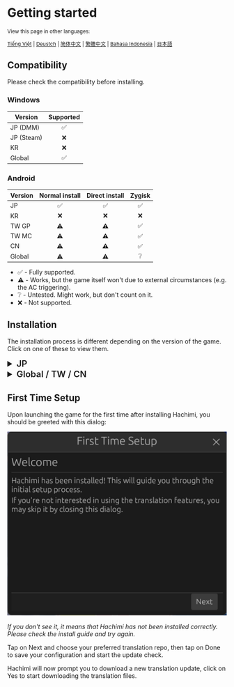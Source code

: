 # Getting started
<small>

View this page in other languages:

[Tiếng Việt](/vi/docs/hachimi/getting-started.html) | [Deustch](/de/docs/hachimi/getting-started.html) | [简体中文](/zh-cn/docs/hachimi/getting-started.html) | [繁體中文](/zh-tw/docs/hachimi/getting-started.html) | [Bahasa Indonesia](/id/docs/hachimi/getting-started.html) | [日本語](/ja/docs/hachimi/getting-started.html)

</small>

## Compatibility

Please check the compatibility before installing.

### Windows
| Version | Supported |
| --- | :---: |
| JP (DMM) | ✅ |
| JP (Steam) | ❌ |
| KR | ❌ |
| Global | ✅ |

### Android

| Version | Normal install | Direct install | Zygisk |
| --- | :---: | :---: | :---: |
| JP | ✅ | ✅ | ✅ |
| KR | ❌ | ❌ | ❌ |
| TW GP | ⚠️ | ⚠️ | ✅ |
| TW MC | ⚠️ | ⚠️ | ✅ |
| CN | ⚠️ | ⚠️ | ✅ |
| Global | ⚠️ | ⚠️ | ❔ |
- ✅ - Fully supported.
- ⚠️ - Works, but the game itself won't due to external circumstances (e.g. the AC triggering).
- ❔ - Untested. Might work, but don't count on it.
- ❌ - Not supported.

## Installation

The installation process is different depending on the version of the game. Click on one of these to view them.

<details>
<summary style="font-size: 20px; font-weight: 600;">JP</summary>

### Windows

As of v0.13.0, Hachimi currently supports two loading methods with different installation procedures. **Choose only one method, and either use the installer or do it manually, do NOT use multiple things at once.**

#### Method 1: DotLocal DLL redirection (UnityPlayer.dll) (recommended)

::: warning
Some anti cheats such as Vanguard hates seeing DLL redirection enabled on your system, even if it doesn't affect the game it's trying to protect directly. Disable DLL redirection whenever you want to play a game that uses Vanguard or another anti cheat that checks for the same thing.
:::

::: info
Game not launching after installing? Navigate to the game's install folder, right click on the game's exe file, open Properties, and enable **"Disable fullscreen optimizations"** in the Compatibility tab.
:::

- **Using the installer:** Download the latest `hachimi_installer.exe` from the [Releases page](https://github.com/Hachimi-Hachimi/Hachimi/releases). Run it, **choose "UnityPlayer.dll" as the target** and click on Install.

When installing for the first time, the installer might ask to you enable DotLocal DLL redirection. Press OK and it will be enabled for you. **You will need to restart your computer after enabling for it to work.**

- **Manually**
1. Refer to the "Configure the registry" section in [this article](https://learn.microsoft.com/en-us/windows/win32/dlls/dynamic-link-library-redirection#optional-configure-the-registry) to enable DLL redirection. Restart your computer after you're done.
2. Download the latest `hachimi.dll` from the [Releases page](https://github.com/Hachimi-Hachimi/Hachimi/releases).
3. In the game install folder, create a new folder named `umamusume.exe.local` and move the downloaded DLL file there. Rename it to `UnityPlayer.dll`.
4. Download the latest `cellar.dll` from the [Cellar Releases page](https://github.com/Hachimi-Hachimi/Cellar/releases).
5. Move it to `umamusume.exe.local` and rename it to `apphelp.dll`.

::: info
Tip for people who wants to play LoL/Valorant: You'll need to disable DLL redirection every time you want to play those games. You can use this program to quickly enable/disable it: https://github.com/LeadRDRK/DotLocalToggle/releases. Run it until it says it has disabled DLL redirection and restart your computer.
:::

#### Method 2: Plugin shimming (cri_mana_vpx.dll)

::: warning
This method is no longer working after a recent update. Please follow the guide below to migrate to method 1.
:::

#### Migrating from method 2 to method 1
You might want to switch from method 2 to method 1, however this process is not exactly straightforward compared to the opposite (for 1 -> 2, just uninstall and reinstall). 

You will need to cleanly uninstall Shinmy first; make sure that it isn't running when you're deleting it because it survives for up to 30 seconds after DMM closes and can restore itself. **The easiest way to do this is to just use the installer** (which also happens to be an uninstaller), it will clean up everything properly for you.

After that, you can just uninstall Hachimi as normal.

### Android

The easiest way to install is by using [UmaPatcher](https://github.com/LeadRDRK/UmaPatcher) which will modify the APK for you. It's recommended that you not have the game already installed before using this.

::: danger
If you have already installed the game, you must uninstall it before installing the patched version for the first time. You can update the game later without uninstalling it by installing another patched version.
:::

::: danger
Do not get your APK from APKPure, it's known to cause problems.
:::

1. Download and install the latest version of UmaPatcher from the [Releases page](https://github.com/LeadRDRK/UmaPatcher/releases).
2. Prepare an installation package for the game, which can be:
    - **Split APK files:** A base APK file and one of the split config APKs (config.arm64_v8a, config.armeabi-v7a, etc.),
    choose only one split config that's suitable for your device.
    This is currently only used by the JP version.
    - **Single APK file**: A full, fat APK file.
    - **XAPK file**: A ZIP file that contains the split APK files (with the extension renamed to XAPK).
3. Open UmaPatcher and choose "Normal install". Select the file(s) that you have prepared.
4. Tap on Patch to start the patching and installation process.

You'll need to repeat this process from step 2 again whenever the app updates.

#### For rooted users
UmaPatcher includes a rooted install option that doesn't require you to uninstall the game and let the game update normally from any app store.

With the game installed, tap on the card on top of the home screen to select the app that you want to patch (if needed). Then select "Direct install" as the install method and tap on Patch. No input files are needed.

You'll need to install it again whenever the app updates.

#### Manually
1. Build or download the prebuilt libraries from the [Releases page](https://github.com/Hachimi-Hachimi/Hachimi/releases).
2. Extract the APK file of the game. You might want to use [apktool](https://apktool.org/) for this.
3. Rename the `libmain.so` file in each of the folders inside `lib` to `libmain_orig.so`.
4. Copy the proxy libraries to their corresponding folders (e.g. `libmain-arm64-v8a.so` goes to `lib/arm64-v8a`). Rename them to `libmain.so`.
5. Build the APK file and install it.

</details>

<details>
<summary style="font-size: 20px; font-weight: 600;">Global / TW / CN</summary>

### Windows

- Using the installer: Download the latest `hachimi_installer.exe` from the [Releases page](https://github.com/Hachimi-Hachimi/Hachimi-Unity2020/releases). Run it and click on Install. No need to modify any of the options if you don't know what they mean.
- Manually: Download the latest `hachimi.dll` from the [Releases page](https://github.com/Hachimi-Hachimi/Hachimi-Unity2020/releases) and put it in the game's install directory. Rename it to `winhttp.dll`, `version.dll` or `opengl32.dll`.

### Android

::: warning
Hachimi cannot be used with these versions without root.
:::

#### Zygisk
Download the latest Zygisk zip from the [Releases page](https://github.com/Hachimi-Hachimi/Hachimi-Unity2020/releases) and install it with Magisk or KernelSU (with Zygisk Next).

</details>

## First Time Setup
Upon launching the game for the first time after installing Hachimi, you should be greeted with this dialog:

![First Time Setup](/assets/first-time-setup.jpg)

*If you don't see it, it means that Hachimi has not been installed correctly. Please check the install guide and try again.*

Tap on Next and choose your preferred translation repo, then tap on Done to save your configuration and start the update check.

Hachimi will now prompt you to download a new translation update, click on Yes to start downloading the translation files.